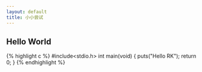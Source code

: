 ```yaml
---
layout: default
title: 小小尝试
---
```


## Hello World

{% highlight c %}
#include<stdio.h>
int main(void)
{
	puts("Hello RK");
	return 0;
}
{% endhighlight %}
